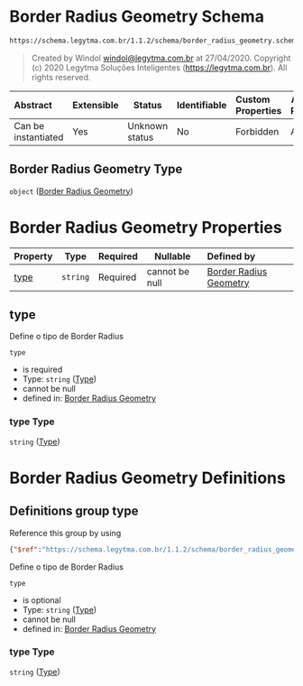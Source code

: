 # Border Radius Geometry Schema

```txt
https://schema.legytma.com.br/1.1.2/schema/border_radius_geometry.schema.json
```




> Created by Windol [windol@legytma.com.br](mailto:windol@legytma.com.br) at 27/04/2020.
> Copyright (c) 2020 Legytma Soluções Inteligentes (<https://legytma.com.br>). All rights reserved.
>

| Abstract            | Extensible | Status         | Identifiable | Custom Properties | Additional Properties | Access Restrictions | Defined In                                                                                                |
| :------------------ | ---------- | -------------- | ------------ | :---------------- | --------------------- | ------------------- | --------------------------------------------------------------------------------------------------------- |
| Can be instantiated | Yes        | Unknown status | No           | Forbidden         | Allowed               | none                | [border_radius_geometry.schema.json](../schema/border_radius_geometry.schema.json) |

## Border Radius Geometry Type

`object` ([Border Radius Geometry](border_radius_geometry.md))

# Border Radius Geometry Properties

| Property      | Type     | Required | Nullable       | Defined by                                                                                                                                                                |
| :------------ | -------- | -------- | -------------- | :------------------------------------------------------------------------------------------------------------------------------------------------------------------------ |
| [type](#type) | `string` | Required | cannot be null | [Border Radius Geometry](border_radius_geometry-properties-type.md) |

## type

Define o tipo de Border Radius


`type`

-   is required
-   Type: `string` ([Type](border_radius_geometry-properties-type.md))
-   cannot be null
-   defined in: [Border Radius Geometry](border_radius_geometry-properties-type.md)

### type Type

`string` ([Type](border_radius_geometry-properties-type.md))

# Border Radius Geometry Definitions

## Definitions group type

Reference this group by using

```json
{"$ref":"https://schema.legytma.com.br/1.1.2/schema/border_radius_geometry.schema.json#/definitions/type"}
```

Define o tipo de Border Radius


`type`

-   is optional
-   Type: `string` ([Type](border_radius_geometry-definitions-type.md))
-   cannot be null
-   defined in: [Border Radius Geometry](border_radius_geometry-definitions-type.md)

### type Type

`string` ([Type](border_radius_geometry-definitions-type.md))
